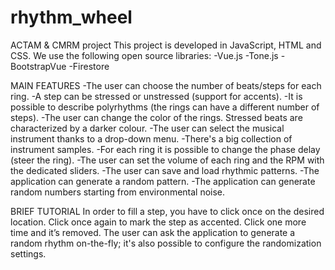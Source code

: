 # rhythm_wheel
ACTAM &amp; CMRM project
This project is developed in JavaScript, HTML and CSS. We use the following open source libraries:
-Vue.js
-Tone.js
-BootstrapVue
-Firestore

MAIN FEATURES
-The user can choose the number of beats/steps for each ring.
-A step can be stressed or unstressed (support for accents).
-It is possible to describe polyrhythms (the rings can have a different number of steps).
-The user can change the color of the rings. Stressed beats are characterized by a darker colour.
-The user can select the musical instrument thanks to a drop-down menu.
-There's a big collection of instrument samples.
-For each ring it is possible to change the phase delay (steer the ring).
-The user can set the volume of each ring and the RPM with the dedicated sliders.
-The user can save and load rhythmic patterns.
-The application can generate a random pattern.
-The application can generate random numbers starting from environmental noise.

BRIEF TUTORIAL
In order to fill a step, you have to click once on the desired location. 
Click once again to mark the step as accented.
Click one more time and it’s removed.
The user can ask the application to generate a random rhythm on-the-fly; it's also possible to configure the randomization settings.